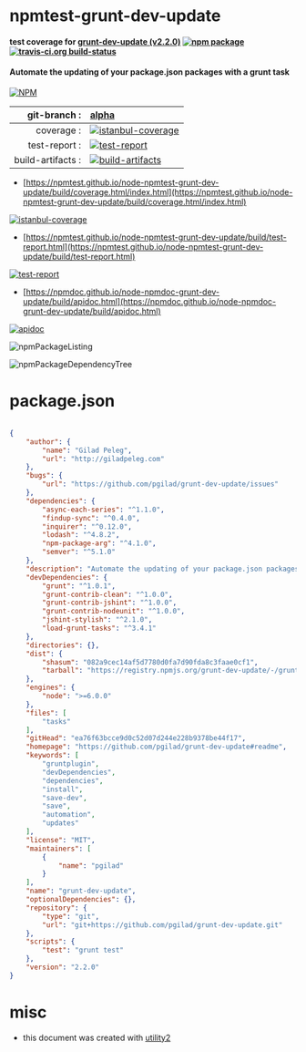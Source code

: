 # npmtest-grunt-dev-update

#### test coverage for  [grunt-dev-update (v2.2.0)](https://github.com/pgilad/grunt-dev-update#readme)  [![npm package](https://img.shields.io/npm/v/npmtest-grunt-dev-update.svg?style=flat-square)](https://www.npmjs.org/package/npmtest-grunt-dev-update) [![travis-ci.org build-status](https://api.travis-ci.org/npmtest/node-npmtest-grunt-dev-update.svg)](https://travis-ci.org/npmtest/node-npmtest-grunt-dev-update)

#### Automate the updating of your package.json packages with a grunt task

[![NPM](https://nodei.co/npm/grunt-dev-update.png?downloads=true&downloadRank=true&stars=true)](https://www.npmjs.com/package/grunt-dev-update)

| git-branch : | [alpha](https://github.com/npmtest/node-npmtest-grunt-dev-update/tree/alpha)|
|--:|:--|
| coverage : | [![istanbul-coverage](https://npmtest.github.io/node-npmtest-grunt-dev-update/build/coverage.badge.svg)](https://npmtest.github.io/node-npmtest-grunt-dev-update/build/coverage.html/index.html)|
| test-report : | [![test-report](https://npmtest.github.io/node-npmtest-grunt-dev-update/build/test-report.badge.svg)](https://npmtest.github.io/node-npmtest-grunt-dev-update/build/test-report.html)|
| build-artifacts : | [![build-artifacts](https://npmtest.github.io/node-npmtest-grunt-dev-update/glyphicons_144_folder_open.png)](https://github.com/npmtest/node-npmtest-grunt-dev-update/tree/gh-pages/build)|

- [https://npmtest.github.io/node-npmtest-grunt-dev-update/build/coverage.html/index.html](https://npmtest.github.io/node-npmtest-grunt-dev-update/build/coverage.html/index.html)

[![istanbul-coverage](https://npmtest.github.io/node-npmtest-grunt-dev-update/build/screenCapture.buildCi.browser.%252Ftmp%252Fbuild%252Fcoverage.lib.html.png)](https://npmtest.github.io/node-npmtest-grunt-dev-update/build/coverage.html/index.html)

- [https://npmtest.github.io/node-npmtest-grunt-dev-update/build/test-report.html](https://npmtest.github.io/node-npmtest-grunt-dev-update/build/test-report.html)

[![test-report](https://npmtest.github.io/node-npmtest-grunt-dev-update/build/screenCapture.buildCi.browser.%252Ftmp%252Fbuild%252Ftest-report.html.png)](https://npmtest.github.io/node-npmtest-grunt-dev-update/build/test-report.html)

- [https://npmdoc.github.io/node-npmdoc-grunt-dev-update/build/apidoc.html](https://npmdoc.github.io/node-npmdoc-grunt-dev-update/build/apidoc.html)

[![apidoc](https://npmdoc.github.io/node-npmdoc-grunt-dev-update/build/screenCapture.buildCi.browser.%252Ftmp%252Fbuild%252Fapidoc.html.png)](https://npmdoc.github.io/node-npmdoc-grunt-dev-update/build/apidoc.html)

![npmPackageListing](https://npmtest.github.io/node-npmtest-grunt-dev-update/build/screenCapture.npmPackageListing.svg)

![npmPackageDependencyTree](https://npmtest.github.io/node-npmtest-grunt-dev-update/build/screenCapture.npmPackageDependencyTree.svg)



# package.json

```json

{
    "author": {
        "name": "Gilad Peleg",
        "url": "http://giladpeleg.com"
    },
    "bugs": {
        "url": "https://github.com/pgilad/grunt-dev-update/issues"
    },
    "dependencies": {
        "async-each-series": "^1.1.0",
        "findup-sync": "^0.4.0",
        "inquirer": "^0.12.0",
        "lodash": "^4.8.2",
        "npm-package-arg": "^4.1.0",
        "semver": "^5.1.0"
    },
    "description": "Automate the updating of your package.json packages with a grunt task",
    "devDependencies": {
        "grunt": "^1.0.1",
        "grunt-contrib-clean": "^1.0.0",
        "grunt-contrib-jshint": "^1.0.0",
        "grunt-contrib-nodeunit": "^1.0.0",
        "jshint-stylish": "^2.1.0",
        "load-grunt-tasks": "^3.4.1"
    },
    "directories": {},
    "dist": {
        "shasum": "082a9cec14af5d7780d0fa7d90fda8c3faae0cf1",
        "tarball": "https://registry.npmjs.org/grunt-dev-update/-/grunt-dev-update-2.2.0.tgz"
    },
    "engines": {
        "node": ">=6.0.0"
    },
    "files": [
        "tasks"
    ],
    "gitHead": "ea76f63bcce9d0c52d07d244e228b9378be44f17",
    "homepage": "https://github.com/pgilad/grunt-dev-update#readme",
    "keywords": [
        "gruntplugin",
        "devDependencies",
        "dependencies",
        "install",
        "save-dev",
        "save",
        "automation",
        "updates"
    ],
    "license": "MIT",
    "maintainers": [
        {
            "name": "pgilad"
        }
    ],
    "name": "grunt-dev-update",
    "optionalDependencies": {},
    "repository": {
        "type": "git",
        "url": "git+https://github.com/pgilad/grunt-dev-update.git"
    },
    "scripts": {
        "test": "grunt test"
    },
    "version": "2.2.0"
}
```



# misc
- this document was created with [utility2](https://github.com/kaizhu256/node-utility2)
